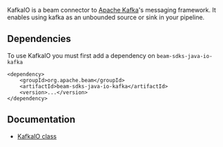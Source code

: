 <!--
    Licensed to the Apache Software Foundation (ASF) under one
    or more contributor license agreements.  See the NOTICE file
    distributed with this work for additional information
    regarding copyright ownership.  The ASF licenses this file
    to you under the Apache License, Version 2.0 (the
    "License"); you may not use this file except in compliance
    with the License.  You may obtain a copy of the License at

      http://www.apache.org/licenses/LICENSE-2.0

    Unless required by applicable law or agreed to in writing,
    software distributed under the License is distributed on an
    "AS IS" BASIS, WITHOUT WARRANTIES OR CONDITIONS OF ANY
    KIND, either express or implied.  See the License for the
    specific language governing permissions and limitations
    under the License.
-->

KafkaIO is a beam connector to [Apache Kafka](http://kafka.apache.org/)'s messaging framework. It enables using kafka as an unbounded source or sink in your pipeline.

## Dependencies

To use KafkaIO you must first add a dependency on `beam-sdks-java-io-kafka`

```maven
<dependency>
    <groupId>org.apache.beam</groupId>
    <artifactId>beam-sdks-java-io-kafka</artifactId>
    <version>...</version>
</dependency>
```

## Documentation

- [KafkaIO class](https://github.com/apache/beam/blob/master/sdks/java/io/kafka/src/main/java/org/apache/beam/sdk/io/kafka/KafkaIO.java)
